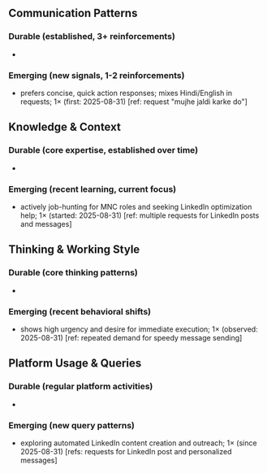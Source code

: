 ## Communication Patterns
### Durable (established, 3+ reinforcements)
- 

### Emerging (new signals, 1-2 reinforcements)
- prefers concise, quick action responses; mixes Hindi/English in requests; 1× (first: 2025-08-31) [ref: request "mujhe jaldi karke do"]

## Knowledge & Context
### Durable (core expertise, established over time)
- 

### Emerging (recent learning, current focus)
- actively job-hunting for MNC roles and seeking LinkedIn optimization help; 1× (started: 2025-08-31) [ref: multiple requests for LinkedIn posts and messages]

## Thinking & Working Style
### Durable (core thinking patterns)
- 

### Emerging (recent behavioral shifts)
- shows high urgency and desire for immediate execution; 1× (observed: 2025-08-31) [ref: repeated demand for speedy message sending]

## Platform Usage & Queries
### Durable (regular platform activities)
- 

### Emerging (new query patterns)
- exploring automated LinkedIn content creation and outreach; 1× (since 2025-08-31) [refs: requests for LinkedIn post and personalized messages]